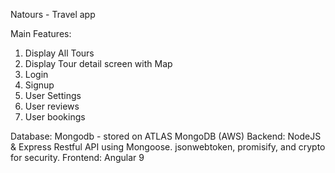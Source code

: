 Natours - Travel app

Main Features: 
  1. Display All Tours
  2. Display Tour detail screen with Map
  3. Login
  4. Signup
  5. User Settings
  6. User reviews
  7. User bookings
  
Database: Mongodb - stored on ATLAS MongoDB (AWS)
Backend:  NodeJS & Express Restful API using Mongoose. 
          jsonwebtoken, promisify, and crypto for security.
Frontend: Angular 9

